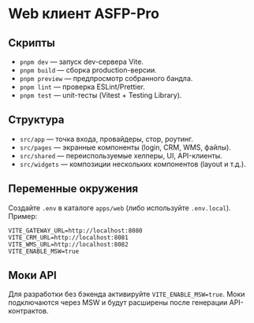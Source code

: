 # Web клиент ASFP-Pro

## Скрипты
- `pnpm dev` — запуск dev-сервера Vite.
- `pnpm build` — сборка production-версии.
- `pnpm preview` — предпросмотр собранного бандла.
- `pnpm lint` — проверка ESLint/Prettier.
- `pnpm test` — unit-тесты (Vitest + Testing Library).

## Структура
- `src/app` — точка входа, провайдеры, стор, роутинг.
- `src/pages` — экранные компоненты (login, CRM, WMS, файлы).
- `src/shared` — переиспользуемые хелперы, UI, API-клиенты.
- `src/widgets` — композиции нескольких компонентов (layout и т.д.).

## Переменные окружения
Создайте `.env` в каталоге `apps/web` (либо используйте `.env.local`). Пример:
```
VITE_GATEWAY_URL=http://localhost:8080
VITE_CRM_URL=http://localhost:8081
VITE_WMS_URL=http://localhost:8082
VITE_ENABLE_MSW=true
```

## Моки API
Для разработки без бэкенда активируйте `VITE_ENABLE_MSW=true`. Моки подключаются через MSW и
будут расширены после генерации API-контрактов.
